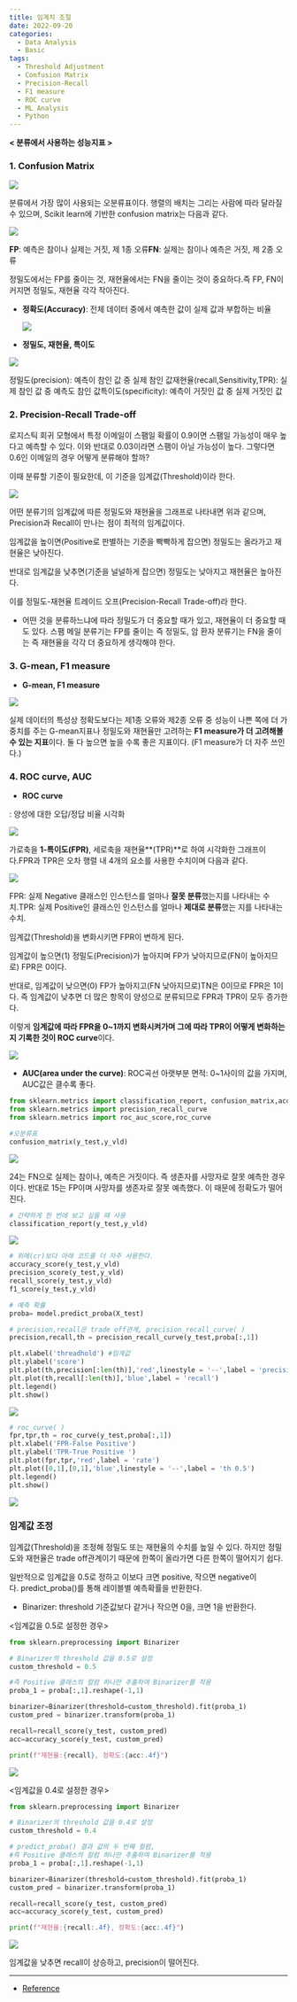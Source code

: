 ```yaml
---
title: 임계치 조절
date: 2022-09-20
categories:
  - Data Analysis
  - Basic
tags: 
  - Threshold Adjustment
  - Confusion Matrix
  - Precision-Recall
  - F1 measure
  - ROC curve
  - ML Analysis
  - Python
---
```


**< 분류에서 사용하는 성능지표 >**

### 1. Confusion Matrix

![](images/Threshold/image.png)

분류에서 가장 많이 사용되는 오분류표이다. 행렬의 배치는 그리는 사람에 따라 달라질 수 있으며, Scikit learn에 기반한 confusion matrix는 다음과 같다.

![](images/Threshold/image2.png)

**FP**: 예측은 참이나 실제는 거짓, 제 1종 오류**FN**: 실제는 참이나 예측은 거짓, 제 2종 오류

정밀도에서는 FP를 줄이는 것, 재현율에서는 FN을 줄이는 것이 중요하다.즉 FP, FN이 커지면 정밀도, 재현율 각각 작아진다.

- **정확도(Accuracy)**: 전체 데이터 중에서 예측한 값이 실제 값과 부합하는 비율
    
    ![](images/Threshold/image3.png)
    
- **정밀도, 재현율, 특이도**

![](images/Threshold/image4.png)

정밀도(precision): 예측이 참인 값 중 실제 참인 값재현율(recall,Sensitivity,TPR): 실제 참인 값 중 예측도 참인 값특이도(specificity): 예측이 거짓인 값 중 실제 거짓인 값

### 2. Precision-Recall Trade-off

로지스틱 회귀 모형에서 특정 이메일이 스팸일 확률이 0.9이면 스팸일 가능성이 매우 높다고 예측할 수 있다. 이와 반대로 0.03이라면 스팸이 아닐 가능성이 높다. 그렇다면 0.6인 이메일의 경우 어떻게 분류해야 할까?

이때 분류할 기준이 필요한데, 이 기준을 임계값(Threshold)이라 한다.

![](images/Threshold/image5.png)

어떤 분류기의 임계값에 따른 정밀도와 재현율을 그래프로 나타내면 위과 같으며, Precision과 Recall이 만나는 점이 최적의 임계값이다.

임계값을 높이면(Positive로 판별하는 기준을 빡빡하게 잡으면) 정밀도는 올라가고 재현율은 낮아진다.

반대로 임계값을 낮추면(기준을 널널하게 잡으면) 정밀도는 낮아지고 재현율은 높아진다.

이를 정밀도-재현율 트레이드 오프(Precision-Recall Trade-off)라 한다.

- 어떤 것을 분류하느냐에 따라 정밀도가 더 중요할 때가 있고, 재현율이 더 중요할 때도 있다. 스팸 메일 분류기는 FP를 줄이는 즉 정밀도, 암 환자 분류기는 FN을 줄이는 즉 재현율을 각각 더 중요하게 생각해야 한다.

### 3. G-mean, F1 measure

- **G-mean, F1 measure**

![](images/Threshold/image6.png)

실제 데이터의 특성상 정확도보다는 제1종 오류와 제2종 오류 중 성능이 나쁜 쪽에 더 가중치를 주는 G-mean지표나 정밀도와 재현율만 고려하는 **F1 measure가 더 고려해볼 수 있는 지표**이다. 둘 다 높으면 높을 수록 좋은 지표이다. (F1 measure가 더 자주 쓰인다.)

### 4. ROC curve, AUC

- **ROC curve**

: 양성에 대한 오답/정답 비율 시각화

![](images/Threshold/image7.png)

가로축을 **1-특이도(FPR)**, 세로축을 재현율**(TPR)**로 하여 시각화한 그래프이다.FPR과 TPR은 오차 행렬 내 4개의 요소를 사용한 수치이며 다음과 같다.

![](images/Threshold/image8.png)

FPR: 실제 Negative 클래스인 인스턴스를 얼마나 **잘못 분류**했는지를 나타내는 수치.TPR: 실제 Positive인 클래스인 인스턴스를 얼마나 **제대로 분류**했는 지를 나타내는 수치.

임계값(Threshold)을 변화시키면 FPR이 변하게 된다.

임계값이 높으면(1) 정밀도(Precision)가 높아지며 FP가 낮아지므로(FN이 높아지므로) FPR은 0이다.

반대로, 임계값이 낮으면(0) FP가 높아지고(FN 낮아지므로)TN은 0이므로 FPR은 1이다. 즉 임계값이 낮추면 더 많은 항목이 양성으로 분류되므로 FPR과 TPR이 모두 증가한다.

이렇게 **임계값에 따라 FPR을 0~1까지 변화시켜가며 그에 따라 TPR이 어떻게 변화하는지 기록한 것이 ROC curve**이다.

![](images/Threshold/image9.png)

- **AUC(area under the curve)**: ROC곡선 아랫부분 면적: 0~1사이의 값을 가지며, AUC값은 클수록 좋다.

```python
from sklearn.metrics import classification_report, confusion_matrix,accuracy_score, precision_score,recall_score,f1_score
from sklearn.metrics import precision_recall_curve
from sklearn.metrics import roc_auc_score,roc_curve

#오분류표
confusion_matrix(y_test,y_vld)
```

![](images/Threshold/image10.png)

24는 FN으로 실제는 참이나, 예측은 거짓이다. 즉 생존자를 사망자로 잘못 예측한 경우이다. 반대로 15는 FP이며 사망자를 생존자로 잘못 예측했다. 이 때문에 정확도가 떨어진다.

```python
# 간략하게 한 번에 보고 싶을 때 사용
classification_report(y_test,y_vld)
```

![](images/Threshold/image11.png)

```python
# 위에(cr)보다 아래 코드를 더 자주 사용한다.
accuracy_score(y_test,y_vld)
precision_score(y_test,y_vld)
recall_score(y_test,y_vld)
f1_score(y_test,y_vld)

# 예측 확률
proba= model.predict_proba(X_test)

# precision,recall은 trade off관계, precision_recall_curve( )
precision,recall,th = precision_recall_curve(y_test,proba[:,1])

plt.xlabel('threadhold') #임계값
plt.ylabel('score')
plt.plot(th,precision[:len(th)],'red',linestyle = '--',label = 'precision')
plt.plot(th,recall[:len(th)],'blue',label = 'recall')
plt.legend()
plt.show()
```

![](images/Threshold/image12.png)

```python
# roc_curve( )
fpr,tpr,th = roc_curve(y_test,proba[:,1])
plt.xlabel('FPR-False Positive')
plt.ylabel('TPR-True Positive ')
plt.plot(fpr,tpr,'red',label = 'rate')
plt.plot([0,1],[0,1],'blue',linestyle = '--',label = 'th 0.5')
plt.legend()
plt.show()
```

![](images/Threshold/image13.png)

### 임계값 조정

임계값(Threshold)을 조정해 정밀도 또는 재현율의 수치를 높일 수 있다. 하지만 정밀도와 재현율은 trade off관계이기 때문에 한쪽이 올라가면 다른 한쪽이 떨어지기 쉽다.

일반적으로 임계값을 0.5로 정하고 이보다 크면 positive, 작으면 negative이다. predict_proba()를 통해 레이블별 예측확률을 반환한다.

- Binarizer: threshold 기준값보다 같거나 작으면 0을, 크면 1을 반환한다.

<임계값을 0.5로 설정한 경우>

```python
from sklearn.preprocessing import Binarizer

# Binarizer의 threshold 값을 0.5로 설정
custom_threshold = 0.5

#즉 Positive 클래스의 컬럼 하나만 추출하여 Binarizer를 적용
proba_1 = proba[:,1].reshape(-1,1)

binarizer=Binarizer(threshold=custom_threshold).fit(proba_1)
custom_pred = binarizer.transform(proba_1)

recall=recall_score(y_test, custom_pred)
acc=accuracy_score(y_test, custom_pred)

print(f"재현율:{recall}, 정확도:{acc:.4f}")
```

![](images/Threshold/image14.png)

<임계값을 0.4로 설정한 경우>

```python
from sklearn.preprocessing import Binarizer

# Binarizer의 threshold 값을 0.4로 설정
custom_threshold = 0.4

# predict_proba() 결과 값의 두 번째 컬럼,
#즉 Positive 클래스의 컬럼 하나만 추출하여 Binarizer를 적용
proba_1 = proba[:,1].reshape(-1,1)

binarizer=Binarizer(threshold=custom_threshold).fit(proba_1)
custom_pred = binarizer.transform(proba_1)

recall=recall_score(y_test, custom_pred)
acc=accuracy_score(y_test, custom_pred)

print(f"재현율:{recall:.4f}, 정확도:{acc:.4f}")
```

![](images/Threshold/image15.png)

임계값을 낮추면 recall이 상승하고, precision이 떨어진다.

---
- [Reference](https://velog.io/@hhhs101/confusionmatrix)